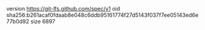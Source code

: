 version https://git-lfs.github.com/spec/v1
oid sha256:b261acaf0fdaab8e048c6ddb95161774f27d5143f037f7ee05143ed6e77b0d92
size 6897
